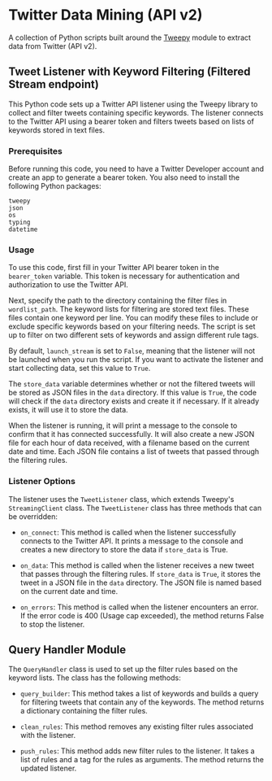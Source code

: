 # Twitter Data Mining (API v2)
A collection of Python scripts built around the [Tweepy](https://github.com/tweepy/tweepy) module to extract data from Twitter (API v2).

## Tweet Listener with Keyword Filtering (Filtered Stream endpoint)

This Python code sets up a Twitter API listener using the Tweepy library to collect and filter tweets containing specific keywords. The listener connects to the Twitter API using a bearer token and filters tweets based on lists of keywords stored in text files.

### Prerequisites

Before running this code, you need to have a Twitter Developer account and create an app to generate a bearer token. You also need to install the following Python packages:

    tweepy
    json
    os
    typing
    datetime

### Usage

To use this code, first fill in your Twitter API bearer token in the `bearer_token` variable. This token is necessary for authentication and authorization to use the Twitter API.

Next, specify the path to the directory containing the filter files in `wordlist_path`. The keyword lists for filtering are stored text files. These files contain one keyword per line. You can modify these files to include or exclude specific keywords based on your filtering needs. The script is set up to filter on two different sets of keywords and assign different rule tags.

By default, `launch_stream` is set to `False`, meaning that the listener will not be launched when you run the script. If you want to activate the listener and start collecting data, set this value to `True`.

The `store_data` variable determines whether or not the filtered tweets will be stored as JSON files in the `data` directory. If this value is `True`, the code will check if the `data` directory exists and create it if necessary. If it already exists, it will use it to store the data.

When the listener is running, it will print a message to the console to confirm that it has connected successfully. It will also create a new JSON file for each hour of data received, with a filename based on the current date and time. Each JSON file contains a list of tweets that passed through the filtering rules.

### Listener Options

The listener uses the `TweetListener` class, which extends Tweepy's `StreamingClient` class. The `TweetListener` class has three methods that can be overridden:

- `on_connect`: This method is called when the listener successfully connects to the Twitter API. It prints a message to the console and creates a new directory to store the data if `store_data` is True.

- `on_data`: This method is called when the listener receives a new tweet that passes through the filtering rules. If `store_data` is `True`, it stores the tweet in a JSON file in the `data` directory. The JSON file is named based on the current date and time.

- `on_errors`: This method is called when the listener encounters an error. If the error code is 400 (Usage cap exceeded), the method returns False to stop the listener.

## Query Handler Module

The `QueryHandler` class is used to set up the filter rules based on the keyword lists. The class has the following methods:

- `query_builder`: This method takes a list of keywords and builds a query for filtering tweets that contain any of the keywords. The method returns a dictionary containing the filter rules.

- `clean_rules`: This method removes any existing filter rules associated with the listener.

- `push_rules`: This method adds new filter rules to the listener. It takes a list of rules and a tag for the rules as arguments. The method returns the updated listener.
